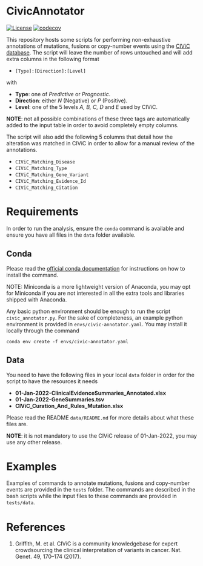 # CivicAnnotator
[![License](https://img.shields.io/badge/License-Apache%202.0-blue.svg)](https://opensource.org/licenses/Apache-2.0)
[![codecov](https://codecov.io/gh/ypradat/CivicAnnotator/branch/master/graph/badge.svg?token=YVVOSTUAWS)](https://codecov.io/gh/ypradat/CivicAnnotator)

This repository hosts some scripts for performing non-exhaustive annotations of mutations, fusions or copy-number events
using the [CIViC database](https://civicdb.org/home). The script will leave the number of rows untouched and will add
extra columns in the following format

- `[Type]:[Direction]:[Level]`

with

- **Type**: one of *Predictive* or *Prognostic*.
- **Direction**: either *N* (Negative) or *P* (Positive).
- **Level**: one of the 5 levels *A, B, C, D* and *E* used by CIViC.

**NOTE**: not all possible combinations of these three tags are automatically added to the input table in order to avoid
completely empty columns.

The script will also add the following 5 columns that detail how the alteration was matched in CIViC in order to
allow for a manual review of the annotations.

- `CIViC_Matching_Disease`
- `CIViC_Matching_Type`
- `CIViC_Matching_Gene_Variant`
- `CIViC_Matching_Evidence_Id`
- `CIViC_Matching_Citation`

# Requirements

In order to run the analysis, ensure the `conda` command is available and ensure you have all files in the `data` folder
available.

## Conda

Please read the [official conda
documentation](https://docs.conda.io/projects/conda/en/latest/user-guide/install/index.html) for instructions on how to
install the command. 

NOTE: Miniconda is a more lightweight version of Anaconda, you may opt for Miniconda if you are not interested in all the
extra tools and libraries shipped with Anaconda.

Any basic python environment should be enough to run the script `civic_annotator.py`. For the sake of completeness, an
example python environment is provided in `envs/civic-annotator.yaml`. You may install it locally through the command

```
conda env create -f envs/civic-annotator.yaml
```

## Data

You need to have the following files in your local `data` folder in order for the script to have the resources it needs

- **01-Jan-2022-ClinicalEvidenceSummaries_Annotated.xlsx**
- **01-Jan-2022-GeneSummaries.tsv**
- **CIViC_Curation_And_Rules_Mutation.xlsx**

Please read the README `data/README.md` for more details about what these files are.

**NOTE**: it is not mandatory to use the CIViC release of 01-Jan-2022, you may use any other release.

# Examples

Examples of commands to annotate mutations, fusions and copy-number events are provided in the `tests` folder. The
commands are described in the bash scripts while the input files to these commands are provided in `tests/data`.

# References

1.	Griffith, M. et al. CIViC is a community knowledgebase for expert crowdsourcing the clinical interpretation of
variants in cancer. Nat. Genet. 49, 170–174 (2017).
